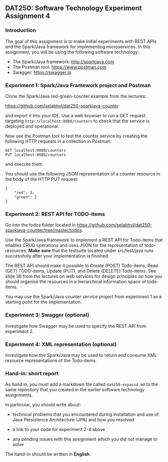 ## DAT250: Software Technology Experiment Assignment 4

### Introduction

The goal of this assignment is to make initial experiments with REST APIs and the Spark/Java framework for implementing microservices. In this assignment, you will be using the following software technology:

- The Spark/Java framework: http://sparkjava.com
- The Postman tool: https://www.postman.com
- Swagger: https://swagger.io

### Experiment 1: Spark/Java Framework project and Postman

Clone the Spark/Java red-green-counter example from the lectures:

https://github.com/selabhvl/dat250-sparkjava-counter

and import it into your IDE. Use a web browser to run a GET request targeting `http://localhost:8080/counters` to check that the service is deployed and operational.

Now use the Postman tool to test the counter service by creating the following HTTP requests in a collection in Postman:

```
GET localhost:8080/counters
PUT localhost:8080/counters
```

and execute them.

You should use the following JSON representation of a counter resource in the body of the HTTP PUT request:

```
{
    "red": 3,
    "green": 2
}
```

### Experiment 2: REST API for TODO-items

Go into the todos folder located in https://github.com/selabhvl/dat250-sparkjava-counter/tree/master/todos.

Use the Spark/Java framework to implement a REST API for Todo-items that enables CRUD operations and uses JSON for the representation of todo-resources.
**Make sure** that the testsuite located under src/test/java runs successfully after your implementation is finished.

The REST API should make it possible to Create (POST) Todo-items, Read (GET) TODO-items, Update (PUT), and Delete (DELETE) Todo-items. See slide 36 from the lectures on web services for design principles on how you should organise the resources in a hierarchical information space of todo-items.

You may use the Spark/Java counter service project from experiment 1 as a starting point for the implementation.

### Experiment 3: Swagger (optional)

Investigate how Swagger may be used to specify the REST API from experiment 2.

### Experiment 4: XML representation (optional)

Investigate how the Spark/Java may be used to return and consume XML resource representations of the Todo-items.

### Hand-in: short report

As hand in, you must add a markdown file called `dat250-expass4.md` to the same repository that you created in the earlier software technology assignments.

In particular, you should write about:

- technical problems that you encountered during installation and use of Java Persistence Architecture (JPA) and how you resolved

- a link to your code for experiment 2-4 above

- any pending issues with this assignment which you did not manage to solve

The hand-in should be written in **English**.
